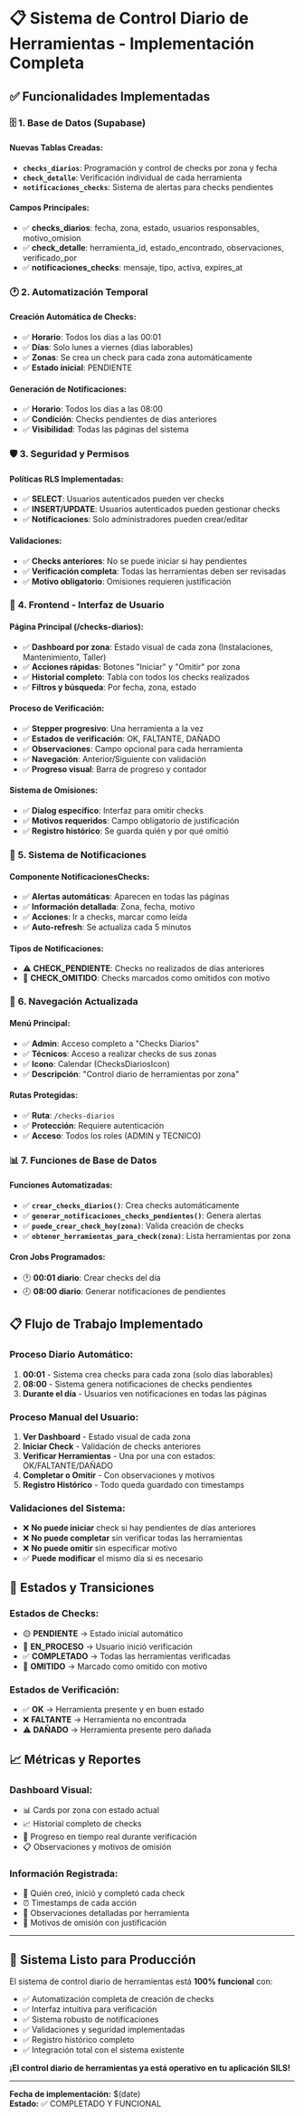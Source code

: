 # 📋 Sistema de Control Diario de Herramientas - Implementación Completa

## ✅ Funcionalidades Implementadas

### 🗄️ **1. Base de Datos (Supabase)**

#### Nuevas Tablas Creadas:
- **`checks_diarios`**: Programación y control de checks por zona y fecha
- **`check_detalle`**: Verificación individual de cada herramienta 
- **`notificaciones_checks`**: Sistema de alertas para checks pendientes

#### Campos Principales:
- ✅ **checks_diarios**: fecha, zona, estado, usuarios responsables, motivo_omision
- ✅ **check_detalle**: herramienta_id, estado_encontrado, observaciones, verificado_por
- ✅ **notificaciones_checks**: mensaje, tipo, activa, expires_at

### 🕐 **2. Automatización Temporal**

#### Creación Automática de Checks:
- ✅ **Horario**: Todos los días a las 00:01
- ✅ **Días**: Solo lunes a viernes (días laborables)
- ✅ **Zonas**: Se crea un check para cada zona automáticamente
- ✅ **Estado inicial**: PENDIENTE

#### Generación de Notificaciones:
- ✅ **Horario**: Todos los días a las 08:00
- ✅ **Condición**: Checks pendientes de días anteriores
- ✅ **Visibilidad**: Todas las páginas del sistema

### 🛡️ **3. Seguridad y Permisos**

#### Políticas RLS Implementadas:
- ✅ **SELECT**: Usuarios autenticados pueden ver checks
- ✅ **INSERT/UPDATE**: Usuarios autenticados pueden gestionar checks
- ✅ **Notificaciones**: Solo administradores pueden crear/editar

#### Validaciones:
- ✅ **Checks anteriores**: No se puede iniciar si hay pendientes
- ✅ **Verificación completa**: Todas las herramientas deben ser revisadas
- ✅ **Motivo obligatorio**: Omisiones requieren justificación

### 🎨 **4. Frontend - Interfaz de Usuario**

#### Página Principal (/checks-diarios):
- ✅ **Dashboard por zona**: Estado visual de cada zona (Instalaciones, Mantenimiento, Taller)
- ✅ **Acciones rápidas**: Botones "Iniciar" y "Omitir" por zona
- ✅ **Historial completo**: Tabla con todos los checks realizados
- ✅ **Filtros y búsqueda**: Por fecha, zona, estado

#### Proceso de Verificación:
- ✅ **Stepper progresivo**: Una herramienta a la vez
- ✅ **Estados de verificación**: OK, FALTANTE, DAÑADO
- ✅ **Observaciones**: Campo opcional para cada herramienta
- ✅ **Navegación**: Anterior/Siguiente con validación
- ✅ **Progreso visual**: Barra de progreso y contador

#### Sistema de Omisiones:
- ✅ **Dialog específico**: Interfaz para omitir checks
- ✅ **Motivos requeridos**: Campo obligatorio de justificación
- ✅ **Registro histórico**: Se guarda quién y por qué omitió

### 🔔 **5. Sistema de Notificaciones**

#### Componente NotificacionesChecks:
- ✅ **Alertas automáticas**: Aparecen en todas las páginas
- ✅ **Información detallada**: Zona, fecha, motivo
- ✅ **Acciones**: Ir a checks, marcar como leída
- ✅ **Auto-refresh**: Se actualiza cada 5 minutos

#### Tipos de Notificaciones:
- ⚠️ **CHECK_PENDIENTE**: Checks no realizados de días anteriores
- 🚫 **CHECK_OMITIDO**: Checks marcados como omitidos con motivo

### 🧭 **6. Navegación Actualizada**

#### Menú Principal:
- ✅ **Admin**: Acceso completo a "Checks Diarios"
- ✅ **Técnicos**: Acceso a realizar checks de sus zonas
- ✅ **Icono**: Calendar (ChecksDiariosIcon)
- ✅ **Descripción**: "Control diario de herramientas por zona"

#### Rutas Protegidas:
- ✅ **Ruta**: `/checks-diarios`
- ✅ **Protección**: Requiere autenticación
- ✅ **Acceso**: Todos los roles (ADMIN y TECNICO)

### 📊 **7. Funciones de Base de Datos**

#### Funciones Automatizadas:
- ✅ **`crear_checks_diarios()`**: Crea checks automáticamente
- ✅ **`generar_notificaciones_checks_pendientes()`**: Genera alertas
- ✅ **`puede_crear_check_hoy(zona)`**: Valida creación de checks
- ✅ **`obtener_herramientas_para_check(zona)`**: Lista herramientas por zona

#### Cron Jobs Programados:
- 🕐 **00:01 diario**: Crear checks del día
- 🕗 **08:00 diario**: Generar notificaciones de pendientes

## 📋 **Flujo de Trabajo Implementado**

### **Proceso Diario Automático:**
1. **00:01** - Sistema crea checks para cada zona (solo días laborables)
2. **08:00** - Sistema genera notificaciones de checks pendientes
3. **Durante el día** - Usuarios ven notificaciones en todas las páginas

### **Proceso Manual del Usuario:**
1. **Ver Dashboard** - Estado visual de cada zona
2. **Iniciar Check** - Validación de checks anteriores
3. **Verificar Herramientas** - Una por una con estados: OK/FALTANTE/DAÑADO
4. **Completar o Omitir** - Con observaciones y motivos
5. **Registro Histórico** - Todo queda guardado con timestamps

### **Validaciones del Sistema:**
- ❌ **No puede iniciar** check si hay pendientes de días anteriores
- ❌ **No puede completar** sin verificar todas las herramientas
- ❌ **No puede omitir** sin especificar motivo
- ✅ **Puede modificar** el mismo día si es necesario

## 🎯 **Estados y Transiciones**

### Estados de Checks:
- 🟡 **PENDIENTE** → Estado inicial automático
- 🔵 **EN_PROCESO** → Usuario inició verificación
- ✅ **COMPLETADO** → Todas las herramientas verificadas
- 🔴 **OMITIDO** → Marcado como omitido con motivo

### Estados de Verificación:
- ✅ **OK** → Herramienta presente y en buen estado
- ❌ **FALTANTE** → Herramienta no encontrada
- ⚠️ **DAÑADO** → Herramienta presente pero dañada

## 📈 **Métricas y Reportes**

### Dashboard Visual:
- 📊 Cards por zona con estado actual
- 📈 Historial completo de checks
- 🎯 Progreso en tiempo real durante verificación
- 📋 Observaciones y motivos de omisión

### Información Registrada:
- 👤 Quién creó, inició y completó cada check
- ⏰ Timestamps de cada acción
- 📝 Observaciones detalladas por herramienta
- 💭 Motivos de omisión con justificación

---

## 🚀 **Sistema Listo para Producción**

El sistema de control diario de herramientas está **100% funcional** con:
- ✅ Automatización completa de creación de checks
- ✅ Interfaz intuitiva para verificación
- ✅ Sistema robusto de notificaciones
- ✅ Validaciones y seguridad implementadas
- ✅ Registro histórico completo
- ✅ Integración total con el sistema existente

**¡El control diario de herramientas ya está operativo en tu aplicación SILS!**

---
**Fecha de implementación:** $(date)  
**Estado:** ✅ COMPLETADO Y FUNCIONAL
